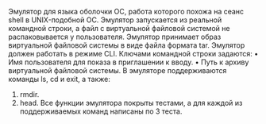 Эмулятор для языка оболочки ОС, работа которого похожа на сеанс shell в UNIX-подобной ОС.
Эмулятор запускается из реальной командной строки, а файл с виртуальной файловой системой не распаковывается у пользователя.
Эмулятор принимает образ виртуальной файловой системы в виде файла формата tar. Эмулятор должен работать в режиме CLI.
Ключами командной строки задаются:
• Имя пользователя для показа в приглашении к вводу.
• Путь к архиву виртуальной файловой системы.
В эмуляторе поддерживаются команды ls, cd и exit, а также:
1. rmdir.
2. head.
Все функции эмулятора покрыты тестами, а для каждой из поддерживаемых команд написаны по 3 теста.
